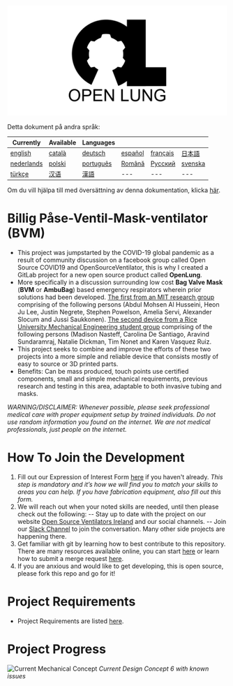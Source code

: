 ![Logo](images/OL_BANNER.png)

Detta dokument på andra språk:

| Currently | Available | Languages |   |   |   |
|---|---|---|---|---|---|
|[english](README.md) | [català](README-ca.md) | [deutsch](README-de.md) | [español](README-es.md) | [français](README-fr.md) | [日本語](README-ja.md) |
| [nederlands](README-nl.md) | [polski](README-pl.md) | [português](README-pt_BR.md) | [Română](README-ro.md) | [Русский](README-ru.md) | [svenska](README-sv.md) |
| [türkçe](README-tr.md) | [汉语](README-zh-Hans.md) | [漢語](README-zh-Hant.md) |---|---|---|

Om du vill hjälpa till med översättning av denna dokumentation, klicka [här](https://gitlab.com/TrevorSmale/OSV-OpenLung/-/issues/32).

# Billig Påse-Ventil-Mask-ventilator (BVM)

- This project was jumpstarted by the COVID-19 global pandemic as a result of community discussion on a facebook group called Open Source COVID19 and OpenSourceVentilator, this is why I created a GitLab project for a new open source product called **OpenLung**.
- More specifically in a discussion surrounding low cost **Bag Valve Mask** (**BVM** or **AmbuBag**) based emergency respirators wherein prior solutions had been developed. [The first from an MIT research group](https://web.mit.edu/2.75/projects/DMD_2010_Al_Husseini.pdf) comprising of the following persons (Abdul Mohsen Al Husseini, Heon Ju Lee, Justin Negrete, Stephen Powelson, Amelia Servi, Alexander Slocum and Jussi Saukkonen). [The second device from a Rice University Mechanical Engineering student group](http://oedk.rice.edu/Sys/PublicProfile/47585242/1063096) comprising of the following persons (Madison Nasteff, Carolina De Santiago, Aravind Sundaramraj, Natalie Dickman, Tim Nonet and Karen Vasquez Ruiz.
- This project seeks to combine and improve the efforts of these two projects into a more simple and reliable device that consists mostly of easy to source or 3D printed parts.
- Benefits: Can be mass produced, touch points use certified components, small and simple mechanical requirements, previous research and testing in this area, adaptable to both invasive tubing and masks.

*WARNING/DISCLAIMER: Whenever possible, please seek professional medical care with proper equipment setup by trained individuals. Do not use random information you found on the internet. We are not medical professionals, just people on the internet.*

# How To Join the Development
1. Fill out our Expression of Interest Form [here](https://opensourceventilator.ie/register) if you haven't already.
*This step is mandatory and it’s how we will find you to match your skills to areas you can help. If you have fabrication equipment, also fill out this form.*
2. We will reach out when your noted skills are needed, until then please check out the following:
-- Stay up to date with the project on our website [Open Source Ventilators Ireland](https://opensourceventilator.ie/) and our social channels.
-- Join our [Slack Channel](https://join.slack.com/t/osventilator/shared_invite/zt-cst4dhk7-BFNMz_vyBPthjlBFYV1yWA) to join the conversation. Many other side projects are happening there.
3. Get familiar with git by learning how to best contribute to this repository. There are many resources available online, you can start [here](https://www.youtube.com/watch?v=enMumwvLAug) or learn how to submit a merge request [here](https://docs.gitlab.com/ee/user/project/merge_requests/creating_merge_requests.html).
4. If you are anxious and would like to get developing, this is open source, please fork this repo and go for it!

# Project Requirements
- Project Requirements are listed [here](requirements/design-requirements.md).

# Project Progress
![Current Mechanical Concept](images/CONCEPT_6_MECH.png)
*Current Design Concept 6 with known issues*

